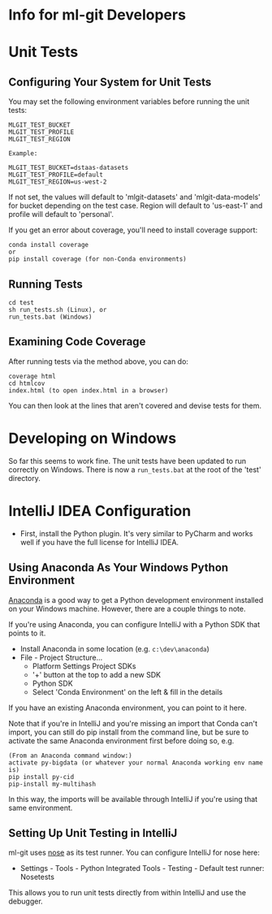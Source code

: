 # Info for ml-git Developers


# Unit Tests

## Configuring Your System for Unit Tests

You may set the following environment variables before running the unit tests:
```
MLGIT_TEST_BUCKET
MLGIT_TEST_PROFILE
MLGIT_TEST_REGION

Example:

MLGIT_TEST_BUCKET=dstaas-datasets
MLGIT_TEST_PROFILE=default
MLGIT_TEST_REGION=us-west-2
```

If not set, the values will default to 'mlgit-datasets' and 'mlgit-data-models' for bucket depending on the test case.
Region will default to 'us-east-1' and profile will default to 'personal'.

If you get an error about coverage, you'll need to install coverage support:

```
conda install coverage
or
pip install coverage (for non-Conda environments)
```

## Running Tests

```
cd test
sh run_tests.sh (Linux), or
run_tests.bat (Windows)
```

## Examining Code Coverage

After running tests via the method above, you can do:

```
coverage html
cd htmlcov
index.html (to open index.html in a browser)
```
You can then look at the lines that aren't covered and devise tests for them.

# Developing on Windows

So far this seems to work fine.  The unit tests have been updated to run correctly on Windows.  There is 
now a ```run_tests.bat``` at the root of the 'test' directory.




# IntelliJ IDEA Configuration

- First, install the Python plugin.  It's very similar to PyCharm and works well if you have the full license for
IntelliJ IDEA.

## Using Anaconda As Your Windows Python Environment

[Anaconda](https://anaconda.org/) is a good way to get a Python development environment installed on your Windows
machine.  However, there are a couple things to note.  

If you're using Anaconda, you can configure IntelliJ with a Python SDK that points to it.

- Install Anaconda in some location (e.g. ```c:\dev\anaconda```)
- File - Project Structure...
  - Platform Settings Project SDKs
  - '+' button at the top to add a new SDK
  - Python SDK
  - Select 'Conda Environment' on the left & fill in the details 
  
If you have an existing Anaconda environment, you can point to it here.

Note that if you're in IntelliJ and you're missing an import that Conda can't import, you can still do pip install
from the command line, but be sure to activate the same Anaconda environment first before doing so, e.g.

```$xslt
(From an Anaconda command window:)
activate py-bigdata (or whatever your normal Anaconda working env name is)
pip install py-cid
pip-install my-multihash
```

In this way, the imports will be available through IntelliJ if you're using that same environment.

## Setting Up Unit Testing in IntelliJ

ml-git uses [nose](https://nose.readthedocs.io/en/latest/) as its test runner.  You can configure IntelliJ for
nose here:

- Settings - Tools - Python Integrated Tools - Testing - Default test runner: Nosetests

This allows you to run unit tests directly from within IntelliJ and use the debugger.

